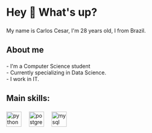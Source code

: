 <h1 align="left">Hey 👋 What's up?</h1>

###

<p align="left">My name is Carlos Cesar, I'm 28 years old, I from Brazil.</p>

###

<h2 align="left">About me</h2>

###

<p align="left">- I'm a Computer Science student<br>- Currently specializing in Data Science. <br>- I work in IT.</p>

###

<h2 align="left">Main skills:</h2>

###

<div align="left">
  <img src="https://skillicons.dev/icons?i=py" height="40" alt="python logo"  />
  <img width="12" />
  <img src="https://cdn.jsdelivr.net/gh/devicons/devicon/icons/postgresql/postgresql-original.svg" height="40" alt="postgresql logo"  />
  <img width="12" />
  <img src="https://cdn.jsdelivr.net/gh/devicons/devicon/icons/mysql/mysql-original.svg" height="40" alt="mysql logo"  />
</div>


